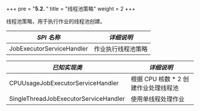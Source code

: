 +++
pre = "<b>5.2. </b>"
title = "线程池策略"
weight = 2
+++

线程池策略，用于执行作业的线程池创建。

| *SPI 名称*                             | *详细说明*                         |
| ------------------------------------- | --------------------------------- |
| JobExecutorServiceHandler             | 作业执行线程池策略                  |

| *已知实现类*                           | *详细说明*                         |
| ------------------------------------- | --------------------------------- |
| CPUUsageJobExecutorServiceHandler     | 根据 CPU 核数 * 2 创建作业处理线程池 |
| SingleThreadJobExecutorServiceHandler | 使用单线程处理作业                  |
